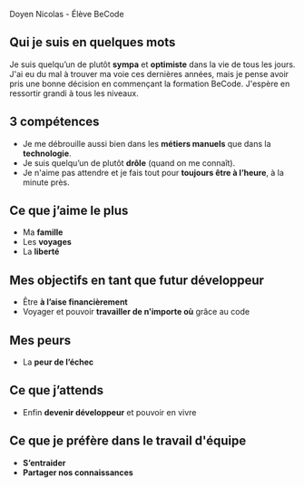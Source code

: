 Doyen Nicolas - Élève BeCode 

## Qui je suis en quelques mots
Je suis quelqu’un de plutôt **sympa** et **optimiste** dans la vie de tous les jours. J'ai eu du mal à trouver ma voie ces dernières années, mais je pense avoir pris une bonne décision en commençant la formation BeCode. J'espère en ressortir grandi à tous les niveaux.

## 3 compétences
- Je me débrouille aussi bien dans les **métiers manuels** que dans la **technologie**.
- Je suis quelqu’un de plutôt **drôle** (quand on me connaît).
- Je n'aime pas attendre et je fais tout pour **toujours être à l’heure**, à la minute près.

## Ce que j’aime le plus
- Ma **famille**  
- Les **voyages**  
- La **liberté**

## Mes objectifs en tant que futur développeur
- Être **à l’aise financièrement**  
- Voyager et pouvoir **travailler de n'importe où** grâce au code  

## Mes peurs
- La **peur de l’échec**

## Ce que j’attends
- Enfin **devenir développeur** et pouvoir en vivre  

## Ce que je préfère dans le travail d'équipe
- **S’entraider**  
- **Partager nos connaissances**

